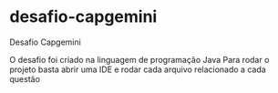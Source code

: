 # desafio-capgemini
Desafio Capgemini

O desafio foi criado na linguagem de programação Java
Para rodar o projeto basta abrir uma IDE e rodar cada arquivo relacionado a cada questão
